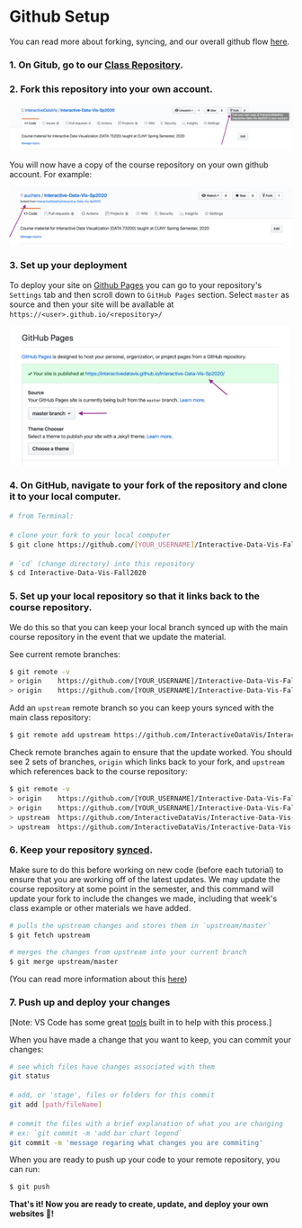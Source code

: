 # Github Setup

You can read more about forking, syncing, and our overall github flow [here](https://help.github.com/en/github/getting-started-with-github/fork-a-repo).

### 1. On Gitub, go to our [Class Repository](https://github.com/InteractiveDataVis/Interactive-Data-Vis-Fall2020).

### 2. Fork this repository into your own account.

<img src='./lib/assets/fork.png' width='700px'>

You will now have a copy of the course repository on your own github account. For example:

<img src='./lib/assets/forked.png' width='700px'>

### 3. Set up your deployment

To deploy your site on [Github Pages](https://help.github.com/en/github/working-with-github-pages/creating-a-github-pages-site#creating-your-site) you can go to your repository's `Settings` tab and then scroll down to `GitHub Pages` section. Select `master` as source and then your site will be avallable at `https://<user>.github.io/<repository>/`

<img src='./lib/assets/pages.png' width='500px'>

### 4. On GitHub, navigate to **your fork** of the repository and clone it to your local computer.

```sh
# from Terminal:

# clone your fork to your local computer
$ git clone https://github.com/[YOUR_USERNAME]/Interactive-Data-Vis-Fall2020

# `cd` (change directory) into this repository
$ cd Interactive-Data-Vis-Fall2020
```

### 5. Set up your local repository so that it links back to the course repository.

We do this so that you can keep your local branch synced up with the main course repository in the event that we update the material.

See current remote branches:

```sh
$ git remote -v
> origin	https://github.com/[YOUR_USERNAME]/Interactive-Data-Vis-Fall2020 (fetch)
> origin	https://github.com/[YOUR_USERNAME]/Interactive-Data-Vis-Fall2020 (push)
```

Add an `upstream` remote branch so you can keep yours synced with the main class repository:

```sh
$ git remote add upstream https://github.com/InteractiveDataVis/Interactive-Data-Vis-Fall2020.git
```

Check remote branches again to ensure that the update worked. You should see 2 sets of branches, `origin` which links back to your fork, and `upstream` which references back to the course repository:

```sh
$ git remote -v
> origin	https://github.com/[YOUR_USERNAME]/Interactive-Data-Vis-Fall2020 (fetch)
> origin	https://github.com/[YOUR_USERNAME]/Interactive-Data-Vis-Fall2020 (push)
> upstream	https://github.com/InteractiveDataVis/Interactive-Data-Vis-Fall2020.git (fetch)
> upstream	https://github.com/InteractiveDataVis/Interactive-Data-Vis-Fall2020.git (push)

```

### 6. Keep your repository [synced](https://help.github.com/en/github/getting-started-with-github/fork-a-repo#keep-your-fork-synced).

Make sure to do this before working on new code (before each tutorial) to ensure that you are working off of the latest updates.
We may update the course repository at some point in the semester, and this command will update your fork to include the changes we made, including that week's class example or other materials we have added.

```sh
# pulls the upstream changes and stores them in `upstream/master`
$ git fetch upstream
```

```sh
# merges the changes from upstream into your current branch
$ git merge upstream/master
```

(You can read more information about this [here](https://help.github.com/en/github/collaborating-with-issues-and-pull-requests/syncing-a-fork))

### 7. Push up and deploy your changes

[Note: VS Code has some great [tools](https://code.visualstudio.com/docs/editor/versioncontrol#_git-support) built in to help with this process.]

When you have made a change that you want to keep, you can commit your changes:

```sh
# see which files have changes associated with them
git status

# add, or 'stage', files or folders for this commit
git add [path/fileName]

# commit the files with a brief explanation of what you are changing
# ex: `git commit -m 'add bar chart legend`
git commit -m 'message regaring what changes you are commiting'
```

When you are ready to push up your code to your remote repository, you can run:

```sh
$ git push
```

**That's it! Now you are ready to create, update, and deploy your own websites 🎉!**